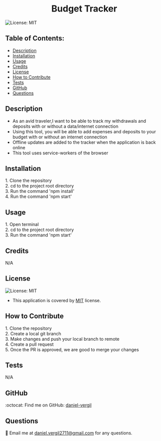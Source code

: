 
  <h1 align="center">Budget Tracker</h1>

  ![License: MIT](https://img.shields.io/badge/License-MIT-yellow.svg)

  ## Table of Contents:
  - [Description](#description) 
  - [Installation](#installation)
  - [Usage](#usage)  
  - [Credits](#credits)  
 - [License](#license)
  - [How to Contribute](#how-to-contribute)
  - [Tests](#tests)
  - [GitHub](#github)
  - [Questions](#questions)

## Description
- As an avid traveler,I want to be able to track my withdrawals and deposits with or without a data/internet connection 
- Using this tool, you will be able to add expenses and deposits to your budget with or without an internet connection 
- Offline updates are added to the tracker when the application is back online 
- This tool uses service-workers of the browser 

## Installation
<p>1. Clone the repository<br>2. cd to the project root directory<br>3. Run the command 'npm install'<br>4. Run the command 'npm start'</p>

## Usage
<p>1. Open terminal<br>2. cd to the project root directory<br>3. Run the command 'npm start'</p>

## Credits
<p>N/A</p>

## License  
![License: MIT](https://img.shields.io/badge/License-MIT-yellow.svg)
 - This application is covered by [MIT](https://opensource.org/licenses/MIT) license.

## How to Contribute
<p>1. Clone the repository<br>2. Create a local git branch<br>3. Make changes and push your local branch to remote<br>4. Create a pull request<br>5. Once the PR is approved, we are good to merge your changes</p>

## Tests
<p>N/A</p>

## GitHub
:octocat: Find me on GitHub: [daniel-vergil](https://github.com/daniel-vergil)

## Questions
:email: Email me at [daniel.vergil2711@gmail.com](mailto:daniel.vergil2711@gmail.com) for any questions.
